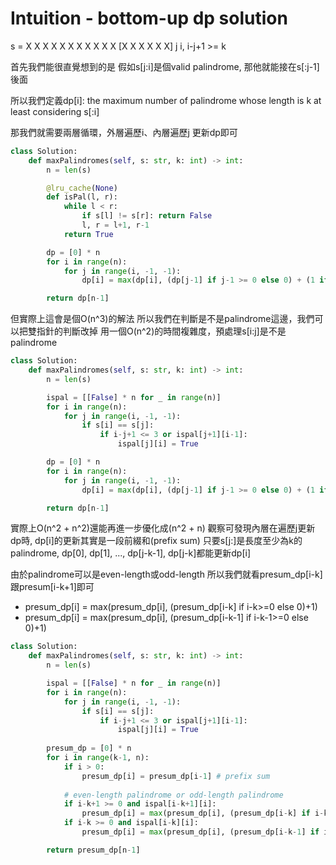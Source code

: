# Intuition - bottom-up dp solution

s = X X X X X X X X X X X [X X X X X X]
                           j         i, i-j+1 >= k

首先我們能很直覺想到的是
假如s[j:i]是個valid palindrome, 那他就能接在s[:j-1]後面

所以我們定義dp[i]: the maximum number of palindrome whose length is k at least considering s[:i]

那我們就需要兩層循環，外層遍歷i、內層遍歷j
更新dp即可

```py
class Solution:
    def maxPalindromes(self, s: str, k: int) -> int:
        n = len(s)

        @lru_cache(None)
        def isPal(l, r):
            while l < r:
                if s[l] != s[r]: return False
                l, r = l+1, r-1
            return True

        dp = [0] * n
        for i in range(n):
            for j in range(i, -1, -1):
                dp[i] = max(dp[i], (dp[j-1] if j-1 >= 0 else 0) + (1 if isPal(j, i) and i-j+1 >= k else 0))

        return dp[n-1]
```

但實際上這會是個O(n^3)的解法
所以我們在判斷是不是palindrome這邊，我們可以把雙指針的判斷改掉
用一個O(n^2)的時間複雜度，預處理s[i:j]是不是palindrome

```py
class Solution:
    def maxPalindromes(self, s: str, k: int) -> int:
        n = len(s)

        ispal = [[False] * n for _ in range(n)]
        for i in range(n):
            for j in range(i, -1, -1):
                if s[i] == s[j]:
                    if i-j+1 <= 3 or ispal[j+1][i-1]:
                        ispal[j][i] = True

        dp = [0] * n
        for i in range(n):
            for j in range(i, -1, -1):
                dp[i] = max(dp[i], (dp[j-1] if j-1 >= 0 else 0) + (1 if ispal[j][i] and i-j+1 >= k else 0))

        return dp[n-1]
```

實際上O(n^2 + n^2)還能再進一步優化成(n^2 + n)
觀察可發現內層在遍歷j更新dp時, dp[i]的更新其實是一段前綴和(prefix sum)
只要s[j:]是長度至少為k的palindrome, dp[0], dp[1], ..., dp[j-k-1], dp[j-k]都能更新dp[i]

由於palindrome可以是even-length或odd-length
所以我們就看presum_dp[i-k]跟presum[i-k+1]即可

- presum_dp[i] = max(presum_dp[i], (presum_dp[i-k] if i-k>=0 else 0)+1)
- presum_dp[i] = max(presum_dp[i], (presum_dp[i-k-1] if i-k-1>=0 else 0)+1)

```py
class Solution:
    def maxPalindromes(self, s: str, k: int) -> int:
        n = len(s)

        ispal = [[False] * n for _ in range(n)]
        for i in range(n):
            for j in range(i, -1, -1):
                if s[i] == s[j]:
                    if i-j+1 <= 3 or ispal[j+1][i-1]:
                        ispal[j][i] = True
                        
        presum_dp = [0] * n
        for i in range(k-1, n):
            if i > 0:
                presum_dp[i] = presum_dp[i-1] # prefix sum
            
            # even-length palindrome or odd-length palindrome
            if i-k+1 >= 0 and ispal[i-k+1][i]:
                presum_dp[i] = max(presum_dp[i], (presum_dp[i-k] if i-k>=0 else 0)+1)
            if i-k >= 0 and ispal[i-k][i]:
                presum_dp[i] = max(presum_dp[i], (presum_dp[i-k-1] if i-k-1>=0 else 0)+1)

        return presum_dp[n-1]
```